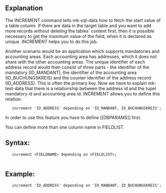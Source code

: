 ## Explanation

The INCREMENT command tells mk-sql-data how to fetch the start value of a table column. If there are data in the target table and you want to add more records without deleting the tables' content first, then it is possible necessary to get the maximum value of the field, when it is declared as unique. INCREMENT helps you to do this job.

Another scenario would be an application which supports mandatories and accounting areas. Each accounting area has addresses, which it does not share with the other accounting areas. The unique identifier of each address record would then consist of three parts - the identifier of the mandatory (ID_MANDANT), the identifier of the accounting area (ID_BUCHUNGSKREIS) and the counter identifier of the address record (ID_ADDRESS). This is often the primary key. Now we have to explain mk-test-data that there is a relationship between the address id and the tupel mandatory id and accounting area id. INCREMENT allows you to define this relation:

```
   increment 'ID_ADDRESS' depending on 'ID_MANDANT, ID_BUCHUNGSKREIS';
```

In order to use this feature you have to define [[DBPARAMS]] first.

You can define more than one column name in FIELDLIST.

## Syntax:

```
   increment <FIELDNAME> depending on <FIELDLIST>;
  
```

## Example:

```
   increment 'ID_ADDRESS' depending on 'ID_MANDANT, ID_BUCHUNGSKREIS';
```

